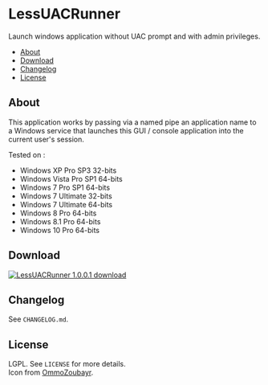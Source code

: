 # LessUACRunner

Launch windows application without UAC prompt and with admin privileges.

<!-- START doctoc generated TOC please keep comment here to allow auto update -->
<!-- DON'T EDIT THIS SECTION, INSTEAD RE-RUN doctoc TO UPDATE -->

- [About](#about)
- [Download](#download)
- [Changelog](#changelog)
- [License](#license)

<!-- END doctoc generated TOC please keep comment here to allow auto update -->

## About

This application works by passing via a named pipe an application name to a Windows service that launches this GUI / console application into the current user's session.

Tested on :
* Windows XP Pro SP3 32-bits
* Windows Vista Pro SP1 64-bits
* Windows 7 Pro SP1 64-bits
* Windows 7 Ultimate 32-bits
* Windows 7 Ultimate 64-bits
* Windows 8 Pro 64-bits
* Windows 8.1 Pro 64-bits
* Windows 10 Pro 64-bits

## Download

[![LessUACRunner 1.0.0.1 download](https://img.shields.io/badge/download-LessUACRunner%201.0.0.1-brightgreen.svg)](https://github.com/crazy-max/LessUACRunner/releases/download/v1.0.0.1/LessUACRunner-1.0.0.1.exe)

## Changelog

See ``CHANGELOG.md``.

## License

LGPL. See ``LICENSE`` for more details.<br />
Icon from [OmmoZoubayr](http://www.ommozoubayr.com/).
